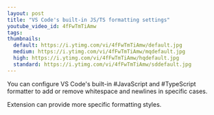 ```yaml
---
layout: post
title: "VS Code's built-in JS/TS formatting settings"
youtube_video_id: 4fFwTmTiAmw
tags:
thumbnails:
  default: https://i.ytimg.com/vi/4fFwTmTiAmw/default.jpg
  medium: https://i.ytimg.com/vi/4fFwTmTiAmw/mqdefault.jpg
  high: https://i.ytimg.com/vi/4fFwTmTiAmw/hqdefault.jpg
  standard: https://i.ytimg.com/vi/4fFwTmTiAmw/sddefault.jpg
---
```


You can configure VS Code's built-in #JavaScript and #TypeScript formatter to add or remove whitespace and newlines in specific cases.

Extension can provide more specific formatting styles.
